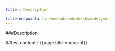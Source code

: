 ```yaml
---
title : Description

title-endpoint: findnewandusedmakesbymodelyear
---
```


###Description

##test content : {{page.title-endpoint}} 
